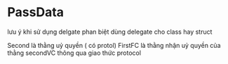 
# PassData
lưu ý khi sử dụng delgate phan biệt dùng delegate cho class hay struct

Second là thằng uỷ quyền ( có protol)
FirstFC  là thằng nhận uỷ quyền của thằng secondVC thông qua giao thức protocol
